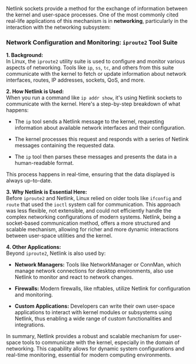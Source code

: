 Netlink sockets provide a method for the exchange of information between the kernel and user-space processes. One of the most commonly cited real-life applications of this mechanism is in **networking**, particularly in the interaction with the networking subsystem:

### Network Configuration and Monitoring: `iproute2` Tool Suite

**1. Background:**  
In Linux, the `iproute2` utility suite is used to configure and monitor various aspects of networking. Tools like `ip`, `ss`, `tc`, and others from this suite communicate with the kernel to fetch or update information about network interfaces, routes, IP addresses, sockets, QoS, and more.

**2. How Netlink is Used:**  
When you run a command like `ip addr show`, it's using Netlink sockets to communicate with the kernel. Here's a step-by-step breakdown of what happens:

- The `ip` tool sends a Netlink message to the kernel, requesting information about available network interfaces and their configuration.
  
- The kernel processes this request and responds with a series of Netlink messages containing the requested data.

- The `ip` tool then parses these messages and presents the data in a human-readable format.

This process happens in real-time, ensuring that the data displayed is always up-to-date.

**3. Why Netlink is Essential Here:**  
Before `iproute2` and Netlink, Linux relied on older tools like `ifconfig` and `route` that used the `ioctl` system call for communication. This approach was less flexible, not extensible, and could not efficiently handle the complex networking configurations of modern systems. Netlink, being a socket-based communication method, offers a more structured and scalable mechanism, allowing for richer and more dynamic interactions between user-space utilities and the kernel.

**4. Other Applications:**  
Beyond `iproute2`, Netlink is also used by:

- **Network Managers:** Tools like NetworkManager or ConnMan, which manage network connections for desktop environments, also use Netlink to monitor and react to network changes.
  
- **Firewalls:** Modern firewalls, like nftables, utilize Netlink for configuration and monitoring.

- **Custom Applications:** Developers can write their own user-space applications to interact with kernel modules or subsystems using Netlink, thus enabling a wide range of custom functionalities and integrations.

In summary, Netlink provides a robust and scalable mechanism for user-space tools to communicate with the kernel, especially in the domain of networking. This capability allows for dynamic system configurations and real-time monitoring, essential for modern computing environments.

